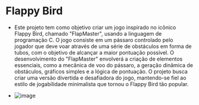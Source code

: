 # Flappy Bird

- Este projeto tem como objetivo criar um jogo inspirado no icônico Flappy Bird, chamado "FlapMaster", usando a linguagem de programação C. O jogo consiste em um pássaro controlado pelo jogador que deve voar através de uma série de obstáculos em forma de tubos, com o objetivo de alcançar a maior pontuação possível. O desenvolvimento do "FlapMaster" envolverá a criação de elementos essenciais, como a mecânica de voo do pássaro, a geração dinâmica de obstáculos, gráficos simples e a lógica de pontuação. O projeto busca criar uma versão divertida e desafiadora do jogo, mantendo-se fiel ao estilo de jogabilidade minimalista que tornou o Flappy Bird tão popular.

- ![image](https://github.com/luisachagas/flappybird/assets/129343931/9269b1c3-8b85-4ed9-a1a2-96c73f523e25)
